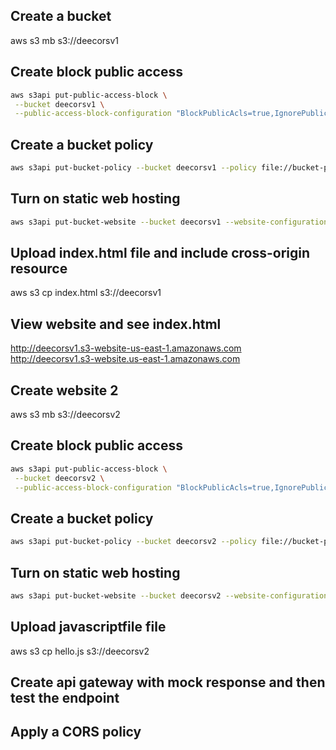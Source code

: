 ## Create a bucket

aws s3 mb s3://deecorsv1

## Create block public access

```sh
aws s3api put-public-access-block \
 --bucket deecorsv1 \
 --public-access-block-configuration "BlockPublicAcls=true,IgnorePublicAcls=true,BlockPublicPolicy=false,RestrictPublicBuckets=false"
```

## Create a bucket policy

```sh
aws s3api put-bucket-policy --bucket deecorsv1 --policy file://bucket-policy.json
```

## Turn on static web hosting

```sh
aws s3api put-bucket-website --bucket deecorsv1 --website-configuration file://website.json
```

## Upload index.html file and include cross-origin resource

aws s3 cp index.html s3://deecorsv1

## View website and see index.html

http://deecorsv1.s3-website-us-east-1.amazonaws.com
http://deecorsv1.s3-website.us-east-1.amazonaws.com

## Create website 2

aws s3 mb s3://deecorsv2

## Create block public access

```sh
aws s3api put-public-access-block \
 --bucket deecorsv2 \
 --public-access-block-configuration "BlockPublicAcls=true,IgnorePublicAcls=true,BlockPublicPolicy=false,RestrictPublicBuckets=false"
```

## Create a bucket policy

```sh
aws s3api put-bucket-policy --bucket deecorsv2 --policy file://bucket-policy2.json
```

## Turn on static web hosting

```sh
aws s3api put-bucket-website --bucket deecorsv2 --website-configuration file://website.json
```

## Upload javascriptfile file

aws s3 cp hello.js s3://deecorsv2

## Create api gateway with mock response and then test the endpoint

## Apply a CORS policy
